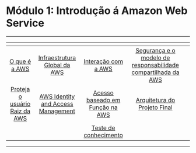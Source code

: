 # Módulo 1: Introdução á Amazon Web Service

***

<table data-view="cards"><thead><tr><th align="center"></th><th align="center"></th><th align="center"></th><th align="center"></th><th data-hidden data-card-target data-type="content-ref"></th></tr></thead><tbody><tr><td align="center"><a href="fundamentos-tecnicos-da-aws/modulo-1-introducao-a-amazon-web-service/o-que-e-a-aws.md">O que é a AWS</a></td><td align="center"><a href="fundamentos-tecnicos-da-aws/modulo-1-introducao-a-amazon-web-service/infraestrutura-global-da-aws.md">Infraestrutura Global da AWS</a></td><td align="center"><a href="fundamentos-tecnicos-da-aws/modulo-1-introducao-a-amazon-web-service/interacao-com-a-aws.md">Interação com a AWS</a></td><td align="center"><a href="fundamentos-tecnicos-da-aws/modulo-1-introducao-a-amazon-web-service/seguranca-e-o-modelo-de-responsabilidade-compartilhada-da-aws.md">Segurança e o modelo de responsabilidade compartilhada da AWS</a></td><td></td></tr><tr><td align="center"><a href="fundamentos-tecnicos-da-aws/modulo-1-introducao-a-amazon-web-service/proteja-o-usuario-raiz-da-aws.md">Proteja o usuário Raiz da AWS</a></td><td align="center"><a href="fundamentos-tecnicos-da-aws/modulo-1-introducao-a-amazon-web-service/aws-identity-and-access-management.md">AWS Identity and Access Management</a></td><td align="center"><a href="fundamentos-tecnicos-da-aws/modulo-1-introducao-a-amazon-web-service/acesso-baseado-em-funcao-na-aws.md">Acesso baseado em Função na AWS</a></td><td align="center"><a href="fundamentos-tecnicos-da-aws/modulo-1-introducao-a-amazon-web-service/arquitetura-do-projeto-final.md">Arquitetura do Projeto Final</a></td><td></td></tr><tr><td align="center"></td><td align="center"></td><td align="center"><a href="fundamentos-tecnicos-da-aws/modulo-1-introducao-a-amazon-web-service/teste-de-conhecimento.md">Teste de conhecimento</a></td><td align="center"></td><td></td></tr></tbody></table>

***
